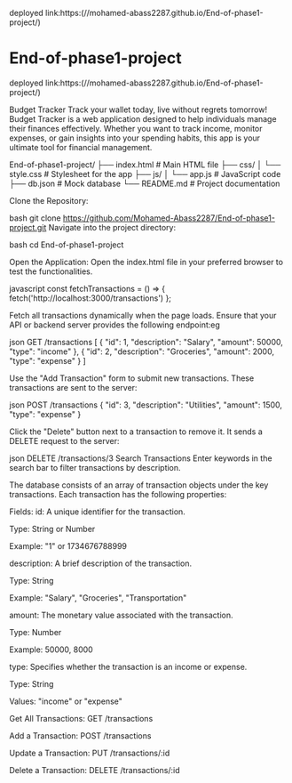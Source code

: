 deployed link:https:(//mohamed-abass2287.github.io/End-of-phase1-project/)

# End-of-phase1-project
deployed link:https:(//mohamed-abass2287.github.io/End-of-phase1-project/)


Budget Tracker
Track your wallet today, live without regrets tomorrow!
Budget Tracker is a web application designed to help individuals manage their finances effectively. Whether you want to track income, monitor expenses, or gain insights into your spending habits, this app is your ultimate tool for financial management.

<!-- Project Structure -->
End-of-phase1-project/
├── index.html          # Main HTML file
├── css/
│   └── style.css       # Stylesheet for the app
├── js/
│   └── app.js          # JavaScript code
├── db.json             # Mock database
└── README.md           # Project documentation


<!-- Setup Instructions -->
Clone the Repository:

bash
git clone https://github.com/Mohamed-Abass2287/End-of-phase1-project.git
Navigate into the project directory:

bash
cd End-of-phase1-project

<!-- browsing test -->
Open the Application: Open the index.html file in your preferred browser to test the functionalities.

<!-- Update the API endpoint in js/index.js with: -->
javascript
const fetchTransactions = () => {
  fetch('http://localhost:3000/transactions')
};

<!-- Fetch Transactions -->
Fetch all transactions dynamically when the page loads. Ensure that your API or backend server provides the following endpoint:eg 

json
GET /transactions
[
  {
    "id": 1,
    "description": "Salary",
    "amount": 50000,
    "type": "income"
  },
  {
    "id": 2,
    "description": "Groceries",
    "amount": 2000,
    "type": "expense"
  }
]

<!-- Add Transactions -->
Use the "Add Transaction" form to submit new transactions. These transactions are sent to the server:

json
POST /transactions
{
  "id": 3,
  "description": "Utilities",
  "amount": 1500,
  "type": "expense"
}

<!-- Delete Transactions -->
Click the "Delete" button next to a transaction to remove it. It sends a DELETE request to the server:

json
DELETE /transactions/3
Search Transactions
Enter keywords in the search bar to filter transactions by description.

 <!-- // Data Structure -->
  The database consists of an array of transaction objects under the key transactions. Each transaction has the following properties:
  
  Fields:
  id: A unique identifier for the transaction.
  
  Type: String or Number
  
  Example: "1" or 1734676788999
  
  description: A brief description of the transaction.
  
  Type: String
  
  Example: "Salary", "Groceries", "Transportation"
  
  amount: The monetary value associated with the transaction.
  
  Type: Number
  
  Example: 50000, 8000
  
  type: Specifies whether the transaction is an income or expense.
  
  Type: String
  
  Values: "income" or "expense"

  <!-- API Endpoints: The server will expose the following endpoints: -->

Get All Transactions: GET /transactions

Add a Transaction: POST /transactions

Update a Transaction: PUT /transactions/:id

Delete a Transaction: DELETE /transactions/:id




